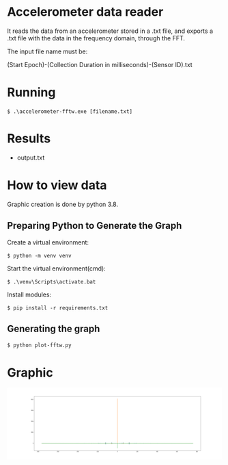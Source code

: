 # Accelerometer data reader


It reads the data from an accelerometer stored in a .txt file, 
and exports a .txt file with the data in the frequency domain, through the FFT.

The input file name must be:

(Start Epoch)-(Collection Duration in milliseconds)-(Sensor ID).txt

# Running

````
$ .\accelerometer-fftw.exe [filename.txt]
````

# Results

- output.txt

# How to view data
Graphic creation is done by python 3.8.

## Preparing Python to Generate the Graph

Create a virtual environment:
````
$ python -m venv venv
````

Start the virtual environment(cmd):
````
$ .\venv\Scripts\activate.bat
````

Install modules:
````
$ pip install -r requirements.txt
````

## Generating the graph

````
$ python plot-fftw.py
````

# Graphic

![plot-fftw](plot-fft.png)
